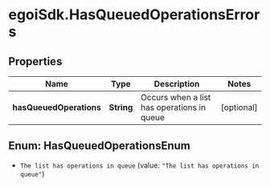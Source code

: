 # egoiSdk.HasQueuedOperationsErrors

## Properties
Name | Type | Description | Notes
------------ | ------------- | ------------- | -------------
**hasQueuedOperations** | **String** | Occurs when a list has operations in queue | [optional] 


<a name="HasQueuedOperationsEnum"></a>
## Enum: HasQueuedOperationsEnum


* `The list has operations in queue` (value: `"The list has operations in queue"`)




